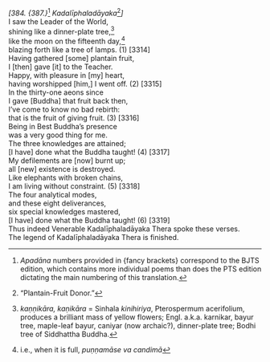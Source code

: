 *\[384. {387.}*[^1] *Kadalīphaladāyaka*[^2]*\]*  
I saw the Leader of the World,  
shining like a dinner-plate tree,[^3]  
like the moon on the fifteenth day,[^4]  
blazing forth like a tree of lamps. (1) \[3314\]  
Having gathered \[some\] plantain fruit,  
I \[then\] gave \[it\] to the Teacher.  
Happy, with pleasure in \[my\] heart,  
having worshipped \[him,\] I went off. (2) \[3315\]  
In the thirty-one aeons since  
I gave \[Buddha\] that fruit back then,  
I’ve come to know no bad rebirth:  
that is the fruit of giving fruit. (3) \[3316\]  
Being in Best Buddha’s presence  
was a very good thing for me.  
The three knowledges are attained;  
\[I have\] done what the Buddha taught! (4) \[3317\]  
My defilements are \[now\] burnt up;  
all \[new\] existence is destroyed.  
Like elephants with broken chains,  
I am living without constraint. (5) \[3318\]  
The four analytical modes,  
and these eight deliverances,  
six special knowledges mastered,  
\[I have\] done what the Buddha taught! (6) \[3319\]  
Thus indeed Venerable Kadalīphaladāyaka Thera spoke these verses.  
The legend of Kadalīphaladāyaka Thera is finished.  
[^1]: *Apadāna* numbers provided in {fancy brackets} correspond to the
    BJTS edition, which contains more individual poems than does the PTS
    edition dictating the main numbering of this translation.  
[^2]: “Plantain-Fruit Donor.”  
[^3]: *kaṇṇikāra, kaṇikāra* = Sinhala *kinihiriya*, Pterospermum
    acerifolium, produces a brilliant mass of yellow flowers; Engl.
    a.k.a. karnikar, bayur tree, maple-leaf bayur, caniyar (now
    archaic?), dinner-plate tree; Bodhi tree of Siddhattha Buddha.  
[^4]: i.e., when it is full, *puṇṇamāse va candimā*
